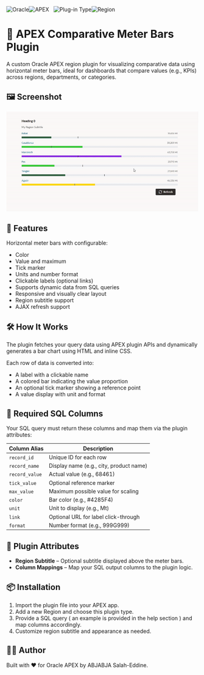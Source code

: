 ![Oracle](https://img.shields.io/badge/ORACLE-grey?style=for-the-badge)![APEX](https://img.shields.io/badge/APEX-brightgreen?style=for-the-badge)&nbsp;&nbsp;
![Plug-in Type](https://img.shields.io/badge/Plug--in_Type-grey?style=for-the-badge)![Region](https://img.shields.io/badge/Dynamic_Action-orange?style=for-the-badge)
# 🔢 APEX Comparative Meter Bars Plugin
A custom Oracle APEX region plugin for visualizing comparative data using horizontal meter bars, ideal for dashboards that compare values (e.g., KPIs) across regions, departments, or categories.

## 🖼️ Screenshot
![How it looks](./how%20it%20looks.gif)

## 📌 Features
Horizontal meter bars with configurable:
- Color
- Value and maximum
- Tick marker
- Units and number format
- Clickable labels (optional links)
- Supports dynamic data from SQL queries
- Responsive and visually clear layout
- Region subtitle support
- AJAX refresh support

## 🛠️ How It Works
The plugin fetches your query data using APEX plugin APIs and dynamically generates a bar chart using HTML and inline CSS.

Each row of data is converted into:
- A label with a clickable name
- A colored bar indicating the value proportion
- An optional tick marker showing a reference point
- A value display with unit and format

## 🔧 Required SQL Columns
Your SQL query must return these columns and map them via the plugin attributes:

| Column Alias    | Description                                                      |
|-----------------|------------------------------------------------------------------|
| `record_id`     | Unique ID for each row                                           |
| `record_name`   | Display name (e.g., city, product name)                          |
| `record_value`  | Actual value (e.g., 68461)                                       |
| `tick_value`    | Optional reference marker                                        |
| `max_value`     | Maximum possible value for scaling                               |
| `color`         | Bar color (e.g., #4285F4)                                        |
| `unit`          | Unit to display (e.g., Mt)                                       |
| `link`          | Optional URL for label click-through                             |
| `format`        | Number format (e.g., 999G999)                                    |

## 🔌 Plugin Attributes
- **Region Subtitle** – Optional subtitle displayed above the meter bars.
- **Column Mappings** – Map your SQL output columns to the plugin logic.

## 📦 Installation
1. Import the plugin file into your APEX app.
2. Add a new Region and choose this plugin type.
3. Provide a SQL query ( an example is provided in the help section ) and map columns accordingly.
4. Customize region subtitle and appearance as needed.

## 🧑‍💻 Author
Built with ❤️ for Oracle APEX by ABJABJA Salah-Eddine.
